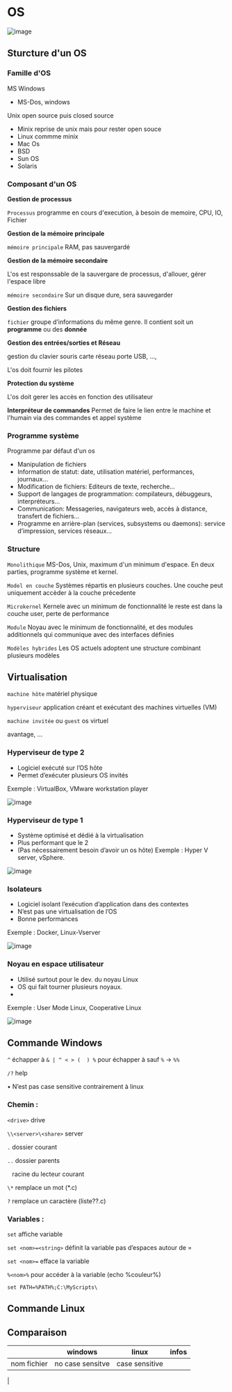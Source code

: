 # OS
![image](https://user-images.githubusercontent.com/62622644/204817583-eced29ad-b50e-446f-acec-74dadfdc283c.png)
## Sturcture d'un OS
### Famille d'OS
MS Windows 
 - MS-Dos, windows

Unix open source puis closed source
- Minix reprise de unix mais pour rester open souce
- Linux commme minix
- Mac Os 
- BSD
- Sun OS
- Solaris

### Composant d'un OS
**Gestion de processus**
  
`Processus` programme en cours d'execution, à besoin de memoire, CPU, IO, Fichier

**Gestion de la mémoire principale**

`mémoire principale` RAM, pas sauvergardé

**Gestion de la mémoire secondaire**

L'os est responssable de la sauvergare de processus, d'allouer, gérer l'espace libre

`mémoire secondaire` Sur un disque dure, sera sauvegarder

**Gestion des fichiers**

`fichier` groupe d’informations du même genre. Il contient soit un **programme** ou des **donnée**

**Gestion des entrées/sorties et Réseau**

gestion du clavier souris carte réseau porte USB, ..., 

L'os doit fournir les pilotes

**Protection du système**

L'os  doit gerer les accès en fonction des utilisateur

**Interpréteur de commandes**
Permet de faire le lien entre le machine et l'humain via des commandes et appel système

### Programme système
Programme par défaut d'un os
- Manipulation de fichiers
- Information de statut: date, utilisation matériel, performances, journaux…
- Modification de fichiers: Editeurs de texte, recherche…
- Support de langages de programmation: compilateurs, débuggeurs, interpréteurs…
- Communication: Messageries, navigateurs web, accès à distance, transfert de fichiers…
- Programme en arrière-plan (services, subsystems ou daemons): service d’impression, services réseaux…

### Structure
`Monolithique` MS-Dos, Unix, maximum d'un minimum d'espace. En deux parties, programme système et kernel.

`Model en couche` Systèmes répartis en plusieurs couches. Une couche peut uniquement accèder à la couche précedente

`Microkernel` Kernele avec un minimum de fonctionnalité le reste est dans la couche user, perte de performance

`Module` Noyau avec le minimum de fonctionnalité, et des modules additionnels qui communique avec des interfaces définies

`Modèles hybrides` Les OS actuels adoptent une structure combinant plusieurs modèles

## Virtualisation
`machine hôte` matériel physique

`hyperviseur` application créant et exécutant des machines virtuelles (VM)

`machine invitée` ou `guest` os virtuel

avantage, ...

### Hyperviseur de type 2
- Logiciel exécuté sur l’OS hôte
- Permet d’exécuter plusieurs OS invités

Exemple : VirtualBox, VMware workstation player

![image](https://user-images.githubusercontent.com/62622644/204830228-acee505f-e710-4ab7-95a1-a8137fcfc3cf.png)

### Hyperviseur de type 1
- Système optimisé et dédié à la virtualisation
- Plus performant que le 2
- (Pas nécessairement besoin d’avoir un os hôte)
Exemple : Hyper V server, vSphere.

![image](https://user-images.githubusercontent.com/62622644/204830475-716ad4fd-8d9d-4c47-a4a9-faf37774d127.png)

### Isolateurs
- Logiciel isolant l’exécution d’application dans des contextes
- N’est pas une virtualisation de l’OS
- Bonne performances

Exemple : Docker, Linux-Vserver

![image](https://user-images.githubusercontent.com/62622644/204830611-756899f9-b10e-4948-82d2-8bfa762e786e.png)

### Noyau en espace utilisateur
- Utilisé surtout pour le dev. du noyau Linux 
- OS qui fait tourner plusieurs noyaux.
- 
Exemple : User Mode Linux, Cooperative Linux

![image](https://user-images.githubusercontent.com/62622644/204830721-11d5e85a-65de-4b0a-b2cb-82fc78e7828b.png)




## Commande Windows 
`^` échapper à `& | ^ < > (  ) %` pour échapper à sauf `%` → `%%`

`/?` 	help

•	N’est pas case sensitive contrairement à linux

### Chemin :
`<drive>`	drive

`\\<server>\<share>`	server

`.`	dossier courant

`..` dossier parents

` `  racine du lecteur courant

`\*` 	remplace un mot (*.c)

`?`	remplace un caractère (liste??.c)

### Variables :

`set`	affiche variable

`set <nom>=<string>`	définit la variable pas d’espaces autour de =

`set <nom>=`	efface la variable

`%<nom>%`	pour accéder à la variable (echo %couleur%)

`set PATH=%PATH%;C:\MyScripts\`

## Commande Linux
## Comparaison

| | windows | linux | infos |
| - | - | - | - |
| nom fichier | no case sensitve | case sensitive |
| 
